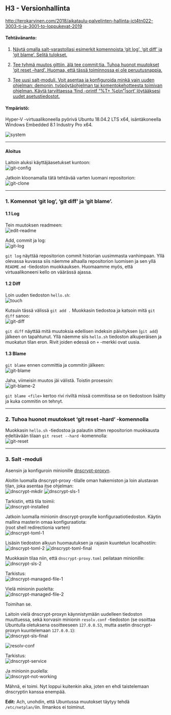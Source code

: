 ## H3 - Versionhallinta

http://terokarvinen.com/2018/aikataulu-palvelinten-hallinta-ict4tn022-3003-ti-ja-3001-to-loppukevat-2019

#### Tehtävänanto:

1. [Näytä omalla salt-varastollasi esimerkit komennoista ‘git log’, ‘git diff’ ja ‘git blame’. Selitä tulokset.](#tehtava1)

2. [Tee tyhmä muutos gittiin, älä tee commit:tia. Tuhoa huonot muutokset ‘git reset –hard’. Huomaa, että tässä toiminnossa ei ole peruutusnappia.](#tehtava2)

3. [Tee uusi salt-moduli. Voit asentaa ja konfiguroida minkä vain uuden ohjelman: demonin, työpöytäohjelman tai komentokehotteesta toimivan ohjelman. Käytä tarvittaessa ‘find -printf “%T+ %p\n”|sort’ löytääksesi uudet asetustiedostot.](#tehtava3)

#### Ympäristö:

Hyper-V -virtuaalikoneella pyörivä Ubuntu 18.04.2 LTS x64, isäntäkoneella Windows Embedded 8.1 Industry Pro x64.

![system](/assignments/h3-versionhallinta/screenshots/neofetch.png)

---

#### Aloitus

Laitoin aluksi käyttäjäasetukset kuntoon:\
![git-config](/assignments/h3-versionhallinta/screenshots/git-config.png)

Jatkoin kloonamalla tätä tehtävää varten luomani repositorion:\
![git-clone](/assignments/h3-versionhallinta/screenshots/git-clone.png)

---

### <a id="tehtava1">1. Komennot ‘git log’, ‘git diff’ ja ‘git blame’.</a>

#### 1.1 Log

Tein muutoksen readmeen:\
![edit-readme](/assignments/h3-versionhallinta/screenshots/edit-readme.png)

Add, commit ja log:\
![git-log](/assignments/h3-versionhallinta/screenshots/git-log.png)

`git log` näyttää repositorion commit historian uusimmasta vanhimpaan. Yllä olevassa kuvassa siis näemme alhaalla repositorion luomisen ja sen yllä `README.md` -tiedoston muokkauksen. Huomaamme myös, että virtuaalikoneeni kello on väärässä ajassa.

#### 1.2 Diff

Loin uuden tiedoston `hello.sh`:\
![touch](/assignments/h3-versionhallinta/screenshots/touch.png)

Kutsuin tässä välissä `git add .`
Muokkasin tiedostoa ja katsoin mitä `git diff` sanoo:\
![git-diff](/assignments/h3-versionhallinta/screenshots/git-diff.png)

`git diff` näyttää mitä muutoksia edellisen indeksin päivityksen (`git add`) jälkeen on tapahtunut. Yllä näemme siis `hello.sh` tiedoston alkuperäisen ja muokatun tilan eron. Rivit joiden edessä on `+` -merkki ovat uusia.

#### 1.3 Blame

`git blame` ennen committia ja commitin jälkeen:\
![git-blame](/assignments/h3-versionhallinta/screenshots/git-blame.png)

Jaha, viimeisin muutos jäi välistä. Toistin prosessin:\
![git-blame-2](/assignments/h3-versionhallinta/screenshots/git-blame-2.png)

`git blame <file>` kertoo rivi riviltä missä commitissa se on tiedostoon lisätty ja kuka commitin on tehnyt.

---

### <a id="tehtava2">2. Tuhoa huonot muutokset ‘git reset –hard’ -komennolla</a>

Muokkasin `hello.sh` -tiedostoa ja palautin sitten repositorion muokkausta edeltävään tilaan `git reset --hard` -komennolla:\
![git-reset](/assignments/h3-versionhallinta/screenshots/git-reset.png)

---

### <a id="tehtava3">3. Salt -moduli</a>

Asensin ja konfiguroin minionille [dnscrypt-proxyn](https://github.com/jedisct1/dnscrypt-proxy).

Aloitin luomalla dnscrypt-proxy -tilalle oman hakemiston ja loin alustavan tilan, joka asentaa itse ohjelman:\
![dnscrypt-mkdir](/assignments/h3-versionhallinta/screenshots/dnscrypt-mkdir.png)
![dnscrypt-sls-1](/assignments/h3-versionhallinta/screenshots/dnscrypt-sls-1.png)

Tarkistin, että tila toimii:\
![dnscrypt-installed](/assignments/h3-versionhallinta/screenshots/dnscrypt-installed.png)

Jatkoin luomalla minionin dnscrypt-proxylle konfiguraatiotiedoston. Käytin mallina masterin omaa konfiguraatiota:\
(root shell redirectionia varten)\
![dnscrypt-toml-1](/assignments/h3-versionhallinta/screenshots/dnscrypt-toml-1.png)

Lisäsin tiedoston alkuun huomautuksen ja rajasin kuuntelun localhostiin:\
![dnscrypt-toml-2](/assignments/h3-versionhallinta/screenshots/dnscrypt-toml-2.png)
![dnscrypt-toml-final](/assignments/h3-versionhallinta/screenshots/dnscrypt-toml-final.png)

Muokkasin tilaa niin, että `dnscrypt-proxy.toml` peilataan minionille:\
![dnscrypt-sls-2](/assignments/h3-versionhallinta/screenshots/dnscrypt-sls-2.png)

Tarkistus:\
![dnscrypt-managed-file-1](/assignments/h3-versionhallinta/screenshots/dnscrypt-managed-file-1.png)

Vielä minionin puolelta:\
![dnscrypt-managed-file-2](/assignments/h3-versionhallinta/screenshots/dnscrypt-managed-file-2.png)

Toimihan se.

Laitoin vielä dnscrypt-proxyn käynnistymään uudelleen tiedoston muuttuessa, sekä korvasin minionin `resolv.conf` -tiedoston (se osoittaa Ubuntulla oletuksena osoitteeseen `127.0.0.53`, mutta asetin dnscrypt-proxyn kuuntelemaan `127.0.0.1`):\
![dnscrypt-sls-final](/assignments/h3-versionhallinta/screenshots/dnscrypt-sls-final.png)

![resolv-conf](/assignments/h3-versionhallinta/screenshots/resolv-conf.png)

Tarkistus:\
![dnscrypt-service](/assignments/h3-versionhallinta/screenshots/dnscrypt-service.png)

Ja minionin puolella:\
![dnscrypt-not-working](/assignments/h3-versionhallinta/screenshots/dnscrypt-not-working.png)

Mähnä, ei toimi. Nyt loppui kuitenkin aika, joten en ehdi taistelemaan dnscryptin kanssa enempää.

**Edit:** Ach, unohdin, että Ubuntussa muutokset täytyy tehdä `/etc/netplan/`iin. Ilmankos ei toiminut.
